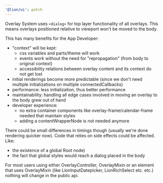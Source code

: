 ```yaml
---
'@lion/ui': patch
---
```


Overlay System uses `<dialog>` for top layer functionality of all overlays.
This means overlays positioned relative to viewport won't be moved to the body.

This has many benefits for the App Developer:

- "context" will be kept:
  - css variables and parts/theme will work
  - events work without the need for "repropagation" (from body to original context)
  - accessibility relations between overlay content and its context do not get lost
- initial renderings become more predictable (since we don't need multiple initializations on multiple connectedCallbacks)
- performance: less initialization, thus better performance
- maintainability: handling all edge cases involved in moving an overlay to the body grew out of hand
- developer experience:
  - no extra container components like overlay-frame/calendar-frame needed that maintain styles
  - adding a contentWrapperNode is not needed anymore

There could be small differences in timings though (usually we're done rendering quicker now).
Code that relies on side effects could be affected. Like:

- the existence of a global Root node)
- the fact that global styles would reach a dialog placed in the body

For most users using either OverlayController, OverlayMixin or an element that uses OverlayMixin (like LionInputDatepicker, LionRichSelect etc. etc.)
nothing will change in the public api.
